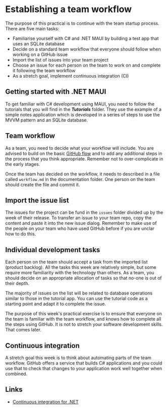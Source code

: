 # Establishing a team workflow

The purpose of this practical is to continue with the team startup process. There are
five main tasks:

* Familiarise yourself with C# and .NET MAUI by building a test app that uses an SQLite database
* Decide on a standard team workflow that everyone should follow when working on a GitHub issue
* Import the list of issues into your team project
* Choose an issue for each person on the team to work on and complete it following the team workflow
* As a stretch goal, implement continuous integration (CI)

## Getting started with .NET MAUI

To get familiar with C# development using MAUI, you need to follow the tutorials that you will
find in the _**Tutorials**_ folder. They use the example of a simple notes application which is
developed in a series of steps to use the MVVM pattern and an SQLite database.


## Team workflow

As a team, you need to decide what your workflow will include. You are advised to build on
the basic [GitHub flow](https://docs.github.com/en/get-started/quickstart/github-flow) and to add any additional steps in the process that you think 
appropriate. Remember not to over-complicate in the early stages.

Once the team has decided on the workflow, it needs to described in a file called 
`workflow.md` in the documentation folder. One person on the team should create the file
and commit it.

## Import the issue list

The issues for the project can be fund in the `issues` folder divided up by the week of their 
release. To transfer an issue to your team repo, copy the content and paste it into the new
issue dialog. Remember to make use of the people on your team who have used GitHub before if
you are unclar how to do this.

## Individual development tasks

Each person on the team should accept a task from the imported list (product backlog). All the
tasks this week are relatively simple, but some require more familiarity with the technology
than others. As a team, you should decide on an appropriate allocation of tasks so that no-one 
is out of their depth.

The majority of issues on the list will be related to database operations similar to those
in the tutorial app. You can use the tutorial code as a starting point and adapt it to 
complete the issue.

The purpose of this week's practical exercise is to ensure that everyone on the team is familiar
with the team workflow, and knows how to complete all the steps using GitHub. It is not to stretch 
your software development skills. That comes later.

## Continuous integration

A stretch goal this week is to think about automating parts of the team workflow. GitHub offers
a service that builds C# applications and you could use that to check that changes to your 
application work well together when combined. 

## Links

* [Continuous integration for .NET](https://docs.github.com/en/actions/automating-builds-and-tests/building-and-testing-net)

